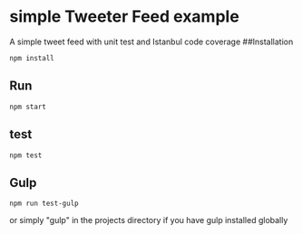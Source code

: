 # simple Tweeter Feed example
A simple tweet feed with unit test and Istanbul code coverage
##Installation

```
npm install
```
## Run

```
npm start
```

## test

```
npm test
```
## Gulp

```
npm run test-gulp
```
or simply "gulp" in the projects directory if you have gulp installed globally
